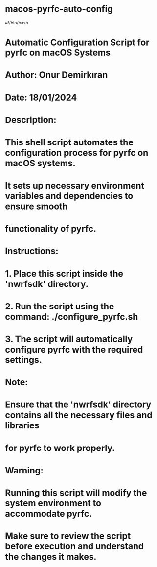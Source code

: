 # macos-pyrfc-auto-config

#!/bin/bash

# Automatic Configuration Script for pyrfc on macOS Systems
# Author: Onur Demirkıran
# Date: 18/01/2024

# Description:
# This shell script automates the configuration process for pyrfc on macOS systems.
# It sets up necessary environment variables and dependencies to ensure smooth
# functionality of pyrfc.

# Instructions:
# 1. Place this script inside the 'nwrfsdk' directory.
# 2. Run the script using the command: ./configure_pyrfc.sh
# 3. The script will automatically configure pyrfc with the required settings.

# Note:
# Ensure that the 'nwrfsdk' directory contains all the necessary files and libraries
# for pyrfc to work properly.

# Warning:
# Running this script will modify the system environment to accommodate pyrfc.
# Make sure to review the script before execution and understand the changes it makes.

